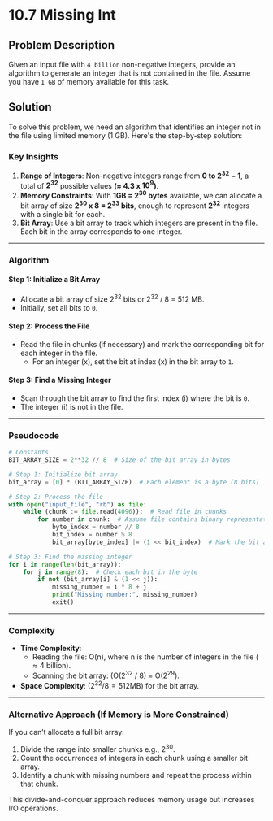 # 10.7 Missing Int

## Problem Description
Given an input file with `4 billion` non-negative integers, provide an algorithm to generate an integer that is not contained in the file. Assume you have `1 GB` of memory available for this task.

## Solution

To solve this problem, we need an algorithm that identifies an integer not in the file using limited memory (1 GB). Here's the step-by-step solution:

### Key Insights
1. **Range of Integers**: Non-negative integers range from **0 to $`2^{32} - 1`$**, a total of **$`2^{32}`$** possible values **($\approx$ 4.3 x $`10^9`$)**.
2. **Memory Constraints**: With **1GB = $`2^{30}`$ bytes** available, we can allocate a bit array of size **$`2^{30}`$ x 8 = $`2^{33}`$ bits**, enough to represent **$`2^{32}`$** integers with a single bit for each.
3. **Bit Array**: Use a bit array to track which integers are present in the file. Each bit in the array corresponds to one integer.

---

### Algorithm

#### **Step 1: Initialize a Bit Array**
- Allocate a bit array of size $`2^{32}`$ bits or $`2^{32}`$ / 8 = 512 MB.
- Initially, set all bits to `0`.

#### **Step 2: Process the File**
- Read the file in chunks (if necessary) and mark the corresponding bit for each integer in the file.
  - For an integer \(x\), set the bit at index \(x\) in the bit array to `1`.

#### **Step 3: Find a Missing Integer**
- Scan through the bit array to find the first index \(i\) where the bit is `0`.
- The integer \(i\) is not in the file.

---

### Pseudocode

```python
# Constants
BIT_ARRAY_SIZE = 2**32 // 8  # Size of the bit array in bytes

# Step 1: Initialize bit array
bit_array = [0] * (BIT_ARRAY_SIZE)  # Each element is a byte (8 bits)

# Step 2: Process the file
with open("input_file", "rb") as file:
    while (chunk := file.read(4096)):  # Read file in chunks
        for number in chunk:  # Assume file contains binary representation of integers
            byte_index = number // 8
            bit_index = number % 8
            bit_array[byte_index] |= (1 << bit_index)  # Mark the bit as '1'

# Step 3: Find the missing integer
for i in range(len(bit_array)):
    for j in range(8):  # Check each bit in the byte
        if not (bit_array[i] & (1 << j)):
            missing_number = i * 8 + j
            print("Missing number:", missing_number)
            exit()
```

---

### Complexity
- **Time Complexity**:
  - Reading the file: O(n), where n is the number of integers in the file ($`\approx4`$ billion).
  - Scanning the bit array: (O($`2^{32}`$ / 8) = O($`2^{29}`$).
- **Space Complexity**: $`(2^{32} / 8 = 512`$MB) for the bit array.

---

### Alternative Approach (If Memory is More Constrained)
If you can’t allocate a full bit array:
1. Divide the range into smaller chunks e.g., $`2^{30}`$.
2. Count the occurrences of integers in each chunk using a smaller bit array.
3. Identify a chunk with missing numbers and repeat the process within that chunk.

This divide-and-conquer approach reduces memory usage but increases I/O operations.
